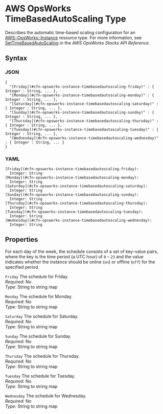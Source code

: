 # AWS OpsWorks TimeBasedAutoScaling Type<a name="aws-properties-opsworks-instance-timebasedautoscaling"></a>

Describes the automatic time\-based scaling configuration for an [AWS::OpsWorks::Instance](aws-resource-opsworks-instance.md) resource type\. For more information, see [SetTimeBasedAutoScaling](https://docs.aws.amazon.com/opsworks/latest/APIReference/API_SetTimeBasedAutoScaling.html) in the *AWS OpsWorks Stacks API Reference*\.

## Syntax<a name="w4ab1c21c14e1712b5"></a>

### JSON<a name="aws-properties-opsworks-instance-timebasedautoscaling-syntax.json"></a>

```
{
  "[Friday](#cfn-opsworks-instance-timebasedautoscaling-friday)" : { Integer : String, ... },
  "[Monday](#cfn-opsworks-instance-timebasedautoscaling-monday)" : { Integer : String, ... },
  "[Saturday](#cfn-opsworks-instance-timebasedautoscaling-saturday)" : { Integer : String, ... },
  "[Sunday](#cfn-opsworks-instance-timebasedautoscaling-sunday)" : { Integer : String, ... },
  "[Thursday](#cfn-opsworks-instance-timebasedautoscaling-thursday)" : { Integer : String, ... },
  "[Tuesday](#cfn-opsworks-instance-timebasedautoscaling-tuesday)" : { Integer : String, ... },
  "[Wednesday](#cfn-opsworks-instance-timebasedautoscaling-wednesday)" : { Integer : String, ... }
}
```

### YAML<a name="aws-properties-opsworks-instance-timebasedautoscaling-syntax.yaml"></a>

```
[Friday](#cfn-opsworks-instance-timebasedautoscaling-friday):
  Integer: String
[Monday](#cfn-opsworks-instance-timebasedautoscaling-monday):
  Integer: String
[Saturday](#cfn-opsworks-instance-timebasedautoscaling-saturday):
  Integer: String
[Sunday](#cfn-opsworks-instance-timebasedautoscaling-sunday):
  Integer: String
[Thursday](#cfn-opsworks-instance-timebasedautoscaling-thursday):
  Integer: String
[Tuesday](#cfn-opsworks-instance-timebasedautoscaling-tuesday):
  Integer: String
[Wednesday](#cfn-opsworks-instance-timebasedautoscaling-wednesday):
  Integer: String
```

## Properties<a name="w4ab1c21c14e1712b7"></a>

For each day of the week, the schedule consists of a set of key–value pairs, where the key is the time period \(a UTC hour\) of `0` – `23` and the value indicates whether the instance should be online \(`on`\) or offline \(`off`\) for the specified period\.

`Friday`  <a name="cfn-opsworks-instance-timebasedautoscaling-friday"></a>
The schedule for Friday\.  
*Required*: No  
*Type*: String to string map

`Monday`  <a name="cfn-opsworks-instance-timebasedautoscaling-monday"></a>
The schedule for Monday\.  
*Required*: No  
*Type*: String to string map

`Saturday`  <a name="cfn-opsworks-instance-timebasedautoscaling-saturday"></a>
The schedule for Saturday\.  
*Required*: No  
*Type*: String to string map

`Sunday`  <a name="cfn-opsworks-instance-timebasedautoscaling-sunday"></a>
The schedule for Sunday\.  
*Required*: No  
*Type*: String to string map

`Thursday`  <a name="cfn-opsworks-instance-timebasedautoscaling-thursday"></a>
The schedule for Thursday\.  
*Required*: No  
*Type*: String to string map

`Tuesday`  <a name="cfn-opsworks-instance-timebasedautoscaling-tuesday"></a>
The schedule for Tuesday\.  
*Required*: No  
*Type*: String to string map

`Wednesday`  <a name="cfn-opsworks-instance-timebasedautoscaling-wednesday"></a>
The schedule for Wednesday\.  
*Required*: No  
*Type*: String to string map